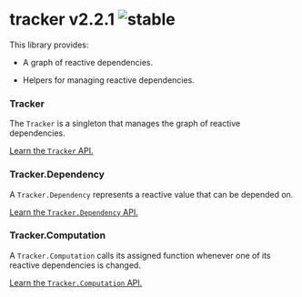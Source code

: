 
# tracker v2.2.1 ![stable](https://img.shields.io/badge/stability-stable-4EBA0F.svg?style=flat)

This library provides:

- A graph of reactive dependencies.

- Helpers for managing reactive dependencies.

### Tracker

The `Tracker` is a singleton that manages the graph of reactive dependencies.

[Learn the `Tracker` API.](https://github.com/aleclarson/tracker/wiki/Tracker)

### Tracker.Dependency

A `Tracker.Dependency` represents a reactive value that can be depended on.

[Learn the `Tracker.Dependency` API.](https://github.com/aleclarson/tracker/wiki/Dependency)

### Tracker.Computation

A `Tracker.Computation` calls its assigned function whenever one of its
reactive dependencies is changed.

[Learn the `Tracker.Computation` API.](https://github.com/aleclarson/tracker/wiki/Computation)
